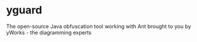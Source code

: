 # yguard
The open-source Java obfuscation tool working with Ant brought to you by yWorks - the diagramming experts
